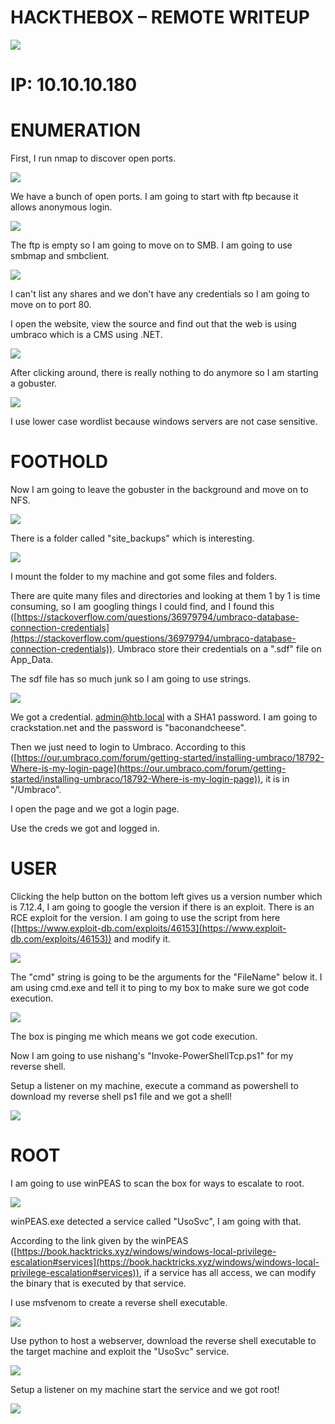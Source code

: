 # **HACKTHEBOX – REMOTE WRITEUP**

![](image/1.png)

# **IP: 10.10.10.180**

# **ENUMERATION**

First, I run nmap to discover open ports.

![](image/2.png)

We have a bunch of open ports. I am going to start with ftp because it allows anonymous login.

![](image/3.png)

The ftp is empty so I am going to move on to SMB. I am going to use smbmap and smbclient.

![](image/4.png)

I can&#39;t list any shares and we don&#39;t have any credentials so I am going to move on to port 80.

I open the website, view the source and find out that the web is using umbraco which is a CMS using .NET.

![](image/5.png)

After clicking around, there is really nothing to do anymore so I am starting a gobuster.

![](image/6.png)

I use lower case wordlist because windows servers are not case sensitive.

# **FOOTHOLD**

Now I am going to leave the gobuster in the background and move on to NFS.

![](image/7.png)

There is a folder called &quot;site\_backups&quot; which is interesting.

![](image/8.png)

I mount the folder to my machine and got some files and folders.

There are quite many files and directories and looking at them 1 by 1 is time consuming, so I am googling things I could find, and I found this ([https://stackoverflow.com/questions/36979794/umbraco-database-connection-credentials](https://stackoverflow.com/questions/36979794/umbraco-database-connection-credentials)). Umbraco store their credentials on a &quot;.sdf&quot; file on App\_Data.

The sdf file has so much junk so I am going to use strings.

![](image/9.png)

We got a credential. admin@htb.local with a SHA1 password. I am going to crackstation.net and the password is &quot;baconandcheese&quot;.

Then we just need to login to Umbraco. According to this ([https://our.umbraco.com/forum/getting-started/installing-umbraco/18792-Where-is-my-login-page](https://our.umbraco.com/forum/getting-started/installing-umbraco/18792-Where-is-my-login-page)), it is in &quot;/Umbraco&quot;.

I open the page and we got a login page.

Use the creds we got and logged in.

# **USER**

Clicking the help button on the bottom left gives us a version number which is 7.12.4, I am going to google the version if there is an exploit. There is an RCE exploit for the version. I am going to use the script from here ([https://www.exploit-db.com/exploits/46153](https://www.exploit-db.com/exploits/46153)) and modify it.

![](image/10.png)

The &quot;cmd&quot; string is going to be the arguments for the &quot;FileName&quot; below it. I am using cmd.exe and tell it to ping to my box to make sure we got code execution.

![](image/11.png)

The box is pinging me which means we got code execution.

Now I am going to use nishang&#39;s &quot;Invoke-PowerShellTcp.ps1&quot; for my reverse shell.

Setup a listener on my machine, execute a command as powershell to download my reverse shell ps1 file and we got a shell!

![](image/12.png)

# **ROOT**

I am going to use winPEAS to scan the box for ways to escalate to root.

![](image/13.png)

winPEAS.exe detected a service called &quot;UsoSvc&quot;, I am going with that.

According to the link given by the winPEAS ([https://book.hacktricks.xyz/windows/windows-local-privilege-escalation#services](https://book.hacktricks.xyz/windows/windows-local-privilege-escalation#services)), if a service has all access, we can modify the binary that is executed by that service.

I use msfvenom to create a reverse shell executable.

![](image/14.png)

Use python to host a webserver, download the reverse shell executable to the target machine and exploit the &quot;UsoSvc&quot; service.

![](image/15.png)

Setup a listener on my machine start the service and we got root!

![](image/16.png)

